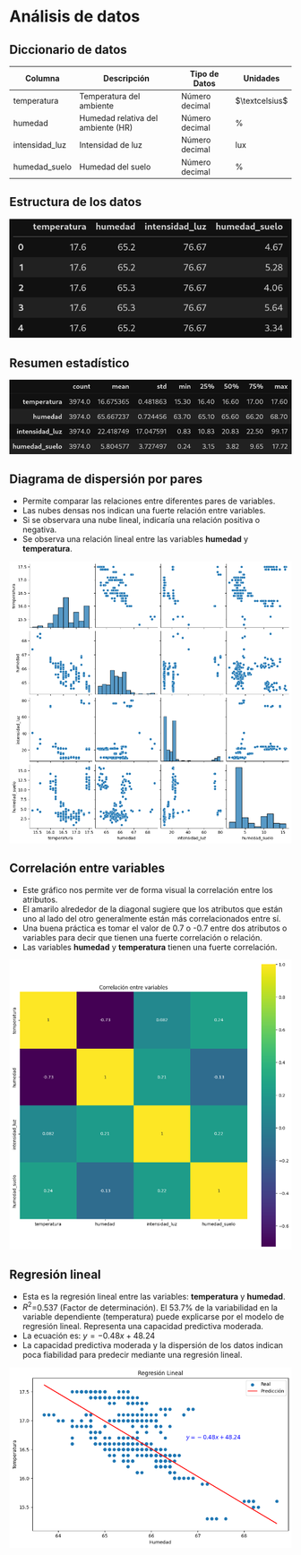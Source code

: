 # Análisis de datos

## Diccionario de datos

| Columna|Descripción|Tipo de Datos|Unidades|
|---|---|---|---|
| temperatura	| Temperatura del ambiente | Número decimal | $\textcelsius$|
|humedad|Humedad relativa del ambiente (HR)|Número decimal| %|
|intensidad_luz|Intensidad de luz|Número decimal|lux|
|humedad_suelo|Humedad del suelo|Número decimal|%|

## Estructura de los datos

![](img/data.png)

## Resumen estadístico

![](img/estadistica_resumen.png)

## Diagrama de dispersión por pares

* Permite comparar las relaciones entre diferentes pares de variables.  
* Las nubes densas nos indican una fuerte relación entre variables.  
* Si se observara una nube lineal, indicaría una relación positiva o negativa.  
* Se observa una relación lineal entre las variables **humedad** y **temperatura**.

![](img/estadistica_dispersionPorPares.png)

## Correlación entre variables

* Este gráfico nos permite ver de forma visual la correlación entre los atributos.  
* El amarilo alrededor de la diagonal sugiere que los atributos que están uno al lado del otro generalmente están más correlacionados entre sí. 
* Una buena práctica es tomar el valor de 0.7 o -0.7 entre dos atributos o variables para decir que tienen una fuerte correlación o relación.  
* Las variables **humedad** y **temperatura** tienen una fuerte correlación.

![](img/estadistica_correlacion.png)

## Regresión lineal

* Esta es la regresión lineal entre las variables: **temperatura** y **humedad**.  
* $R^2$=0.537 (Factor de determinación). El 53.7% de la variabilidad en la variable dependiente (temperatura) puede explicarse por el modelo de regresión lineal. Representa una capacidad predictiva moderada.  
* La ecuación es: $y=-0.48x + 48.24$
* La capacidad predictiva moderada y la dispersión de los datos indican poca fiabilidad para predecir mediante una regresión lineal.

![](img/regresion_lineal.png)
